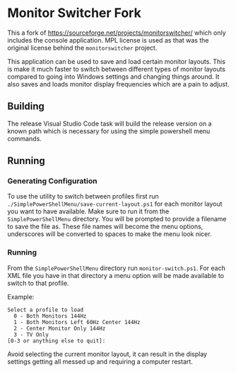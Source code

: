 # Monitor Switcher Fork

This a fork of https://sourceforge.net/projects/monitorswitcher/ which only includes
the console application. MPL license is used as that was the original license behind
the `monitorswitcher` project.

This application can be used to save and load certain monitor layouts. This is make it
much faster to switch between different types of monitor layouts compared to going
into Windows settings and changing things around. It also saves and loads monitor 
display frequencies which are a pain to adjust.

## Building
The release Visual Studio Code task will build the release version on a known path 
which is necessary for using the simple powershell menu commands.

## Running
### Generating Configuration
To use the utility to switch between profiles first run `./SimplePowerShellMenu/save-current-layout.ps1`
for each monitor layout you want to have available.
Make sure to run it from the `SimplePowerShellMenu` directory. You will be prompted to provide a filename 
to save the file as. These file names will become the menu options, underscores will be converted to spaces
to make the menu look nicer. 

### Running
From the `SimplePowerShellMenu` directory run `monitor-switch.ps1`. For each XML file you have in that 
directory a menu option will be made available to switch to that profile.

Example:
```
Select a profile to load
  0 - Both Monitors 144Hz
  1 - Both Monitors Left 60Hz Center 144Hz
  2 - Center Monitor Only 144Hz
  3 - TV Only
[0-3 or anything else to quit]:
```

Avoid selecting the current monitor layout, it can result in the display settings getting all messed up and requiring a computer restart.